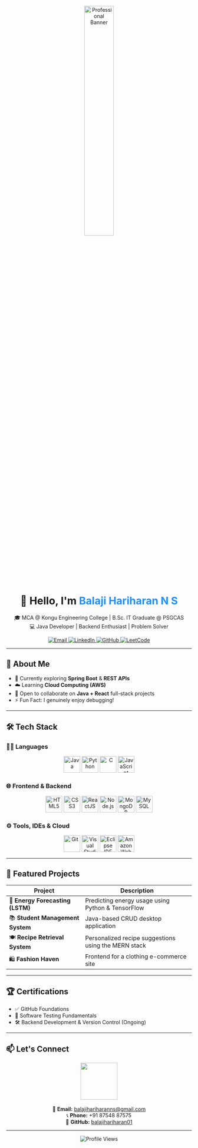 <!-- Header GIF -->
<p align="center">
  <img src="https://github.com/rajput2107/rajput2107/blob/master/Assets/Developer.gif?raw=true" width="40%" alt="Professional Banner">
</p>

<h1 align="center">
  👋 Hello, I'm <span style="color:#1e90ff"><b>Balaji Hariharan N S</b></span>
</h1>

<p align="center">
  🎓 MCA @ Kongu Engineering College | B.Sc. IT Graduate @ PSGCAS<br>
  💻 Java Developer | Backend Enthusiast | Problem Solver
</p>

<p align="center">
  <a href="mailto:balajihariharanns@gmail.com" title="Email Me">
    <img src="https://img.shields.io/badge/Gmail-D14836?style=for-the-badge&logo=gmail&logoColor=white" alt="Email" />
  </a>
  <a href="https://www.linkedin.com/in/n-s-balaji-hariharan-28109a24a/" title="Connect with me on LinkedIn">
    <img src="https://img.shields.io/badge/LinkedIn-0077B5?style=for-the-badge&logo=linkedin&logoColor=white" alt="LinkedIn" />
  </a>
  <a href="https://github.com/balajihariharan01" title="Check out my GitHub repositories">
    <img src="https://img.shields.io/badge/GitHub-181717?style=for-the-badge&logo=github&logoColor=white" alt="GitHub" />
  </a>
  <a href="https://leetcode.com/u/balajihariharan/" title="Visit my LeetCode profile">
    <img src="https://img.shields.io/badge/LeetCode-F89F1B?style=for-the-badge&logo=leetcode&logoColor=white" alt="LeetCode" />
  </a>
</p>

---

## 🌟 About Me

- 🔭 Currently exploring **Spring Boot** & **REST APIs**
- ☁️ Learning **Cloud Computing (AWS)**
- 👯 Open to collaborate on **Java + React** full-stack projects
- ⚡ Fun Fact: I genuinely enjoy debugging!

---

## 🛠️ Tech Stack

### 🧑‍💻 Languages
<p align="center">
  <img src="https://skillicons.dev/icons?i=java" title="Java" height="45"/>
  <img src="https://skillicons.dev/icons?i=python" title="Python" height="45"/>
  <img src="https://skillicons.dev/icons?i=c" title="C" height="45"/>
  <img src="https://skillicons.dev/icons?i=js" title="JavaScript" height="45"/>
</p>

### 🌐 Frontend & Backend
<p align="center">
  <img src="https://skillicons.dev/icons?i=html" title="HTML5" height="45"/>
  <img src="https://skillicons.dev/icons?i=css" title="CSS3" height="45"/>
  <img src="https://skillicons.dev/icons?i=react" title="ReactJS" height="45"/>
  <img src="https://skillicons.dev/icons?i=nodejs" title="Node.js" height="45"/>
  <img src="https://skillicons.dev/icons?i=mongodb" title="MongoDB" height="45"/>
  <img src="https://skillicons.dev/icons?i=mysql" title="MySQL" height="45"/>
</p>

### ⚙️ Tools, IDEs & Cloud
<p align="center">
  <img src="https://skillicons.dev/icons?i=git" title="Git" height="45"/>
  <img src="https://skillicons.dev/icons?i=vscode" title="Visual Studio Code" height="45"/>
  <img src="https://skillicons.dev/icons?i=eclipse" title="Eclipse IDE" height="45"/>
  <img src="https://skillicons.dev/icons?i=aws" title="Amazon Web Services" height="45"/>
</p>

---

## 🚀 Featured Projects

| Project | Description |
|--------|-------------|
| 🔋 **Energy Forecasting (LSTM)** | Predicting energy usage using Python & TensorFlow |
| 📚 **Student Management System** | Java-based CRUD desktop application |
| 🍽️ **Recipe Retrieval System** | Personalized recipe suggestions using the MERN stack |
| 🛍️ **Fashion Haven** | Frontend for a clothing e-commerce site |

---

## 🏆 Certifications

- ✅ GitHub Foundations  
- 🧪 Software Testing Fundamentals  
- 🛠️ Backend Development & Version Control (Ongoing)

---

## 📫 Let's Connect

<p align="center">
  <img src="https://media.giphy.com/media/LmNwrBhejkK9EFP504/giphy.gif" width="100px" /><br><br>
  📧 <b>Email:</b> <a href="mailto:balajihariharanns@gmail.com" title="Send me an email">balajihariharanns@gmail.com</a><br>
  📞 <b>Phone:</b> +91 87548 87575<br>
  🐙 <b>GitHub:</b> <a href="https://github.com/balajihariharan01" title="Visit my GitHub profile">balajihariharan01</a>
</p>

---

<p align="center">
  <img src="https://komarev.com/ghpvc/?username=balajihariharan01&label=Profile%20Views&color=00CED1&style=flat" alt="Profile Views">
</p>
